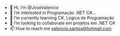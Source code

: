 
- 👋 Hi, I’m @JoseValencio
- 👀 I’m interested in Programação .NET C#...
- 🌱 I’m currently learning  C#, Logica de Programação
- 💞️ I’m looking to collaborate em projetos em .NET C#
- 📫 How to reach me  valencio.santos@hotmail.com

<!---
JoseValencio/JoseValencio is a ✨ special ✨ repository because its `README.md` (this file) appears on your GitHub profile.
You can click the Preview link to take a look at your changes.
--->
